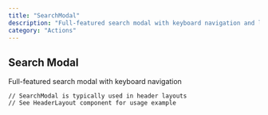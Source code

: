 ```yaml
---
title: "SearchModal"
description: "Full-featured search modal with keyboard navigation and live results"
category: "Actions"
---
```


## Search Modal

Full-featured search modal with keyboard navigation

```tsx
// SearchModal is typically used in header layouts
// See HeaderLayout component for usage example
```
